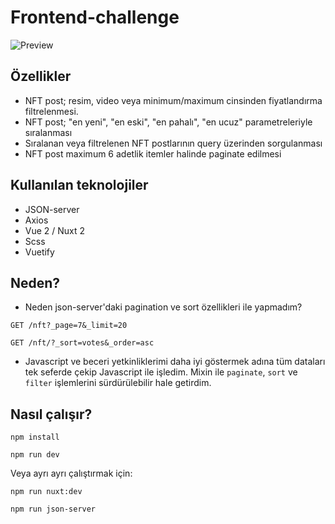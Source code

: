 # Frontend-challenge

![Preview](https://i.hizliresim.com/iuxbqys.gif)

## Özellikler

- NFT post; resim, video veya minimum/maximum cinsinden fiyatlandırma filtrelenmesi.
- NFT post; "en yeni", "en eski", "en pahalı", "en ucuz" parametreleriyle sıralanması
- Sıralanan veya filtrelenen NFT postlarının query üzerinden sorgulanması
- NFT post maximum 6 adetlik itemler halinde paginate edilmesi

## Kullanılan teknolojiler

- JSON-server
- Axios
- Vue 2 / Nuxt 2
- Scss
- Vuetify

## Neden?

- Neden json-server'daki pagination ve sort özellikleri ile yapmadım?
``` 
GET /nft?_page=7&_limit=20

GET /nft/?_sort=votes&_order=asc
```

+ Javascript ve beceri yetkinliklerimi daha iyi göstermek adına tüm dataları tek seferde çekip Javascript ile işledim. Mixin ile `paginate`, `sort` ve `filter` işlemlerini sürdürülebilir hale getirdim. 

## Nasıl çalışır?

```
npm install
```

```
npm run dev
```

Veya ayrı ayrı çalıştırmak için:

```
npm run nuxt:dev
```

```
npm run json-server
```
